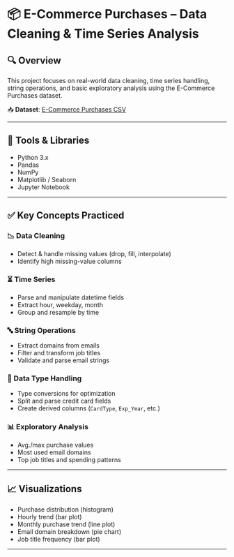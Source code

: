 # 📦 E-Commerce Purchases – Data Cleaning & Time Series Analysis

## 🔍 Overview
This project focuses on real-world data cleaning, time series handling, string operations, and basic exploratory analysis using the E-Commerce Purchases dataset.

📥 **Dataset**: [E-Commerce Purchases CSV](https://raw.githubusercontent.com/justmarkham/pandas-videos/master/data/Ecommerce%20Purchases)  

---

## 🧰 Tools & Libraries
- Python 3.x
- Pandas
- NumPy
- Matplotlib / Seaborn 
- Jupyter Notebook

---

## ✅ Key Concepts Practiced

### 📉 Data Cleaning
- Detect & handle missing values (drop, fill, interpolate)
- Identify high missing-value columns

### ⏳ Time Series
- Parse and manipulate datetime fields
- Extract hour, weekday, month
- Group and resample by time

### 🔤 String Operations
- Extract domains from emails
- Filter and transform job titles
- Validate and parse email strings

### 🔢 Data Type Handling
- Type conversions for optimization
- Split and parse credit card fields
- Create derived columns (`CardType`, `Exp_Year`, etc.)

### 📊 Exploratory Analysis
- Avg./max purchase values
- Most used email domains
- Top job titles and spending patterns

---

## 📈 Visualizations
- Purchase distribution (histogram)
- Hourly trend (bar plot)
- Monthly purchase trend (line plot)
- Email domain breakdown (pie chart)
- Job title frequency (bar plot)

---


